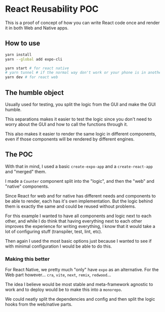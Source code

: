 # React Reusability POC

This is a proof of concept of how you can write React code once and render it in both Web and Native apps.

## How to use

```bash
yarn install
yarn --global add expo-cli

yarn start # for react native
# yarn tunnel # if the normal way don't work or your phone is in another network
yarn dev # for react web
```

## The humble object

Usually used for testing, you split the logic from the GUI and make the GUI humble.

This separations makes it easier to test the logic since you don't need to worry about the GUI and how to call the functions through it.

This also makes it easier to render the same logic in different components, even if those components will be rendered by different engines.

## The POC

With that in mind, I used a basic `create-expo-app` and a `create-react-app` and "merged" them.

I made a `Counter` component split into the "logic", and then the "web" and "native" components.

Since React for web and for native has different needs and components to be able to render, each has it's own implementation. But the logic behind them is exactly the same and could be reused without problems.

For this example I wanted to have all components and logic next to each other, and while I do think that having everything next to each other improves the experience for writing everything, I know that it would take a lot of configuring stuff (transpiler, test, lint, etc).

Then again I used the most basic options just because I wanted to see if with minimal configuration I would be able to do this.

### Making this better

For React Native, we pretty much "only" have `expo` as an alternative. For the Web part however... `cra`, `vite`, `next`, `remix`, `redwood`...

The idea I believe would be most stable and meta-framework agnostic to work and to deploy would be to make this into a `monorepo`.

We could neatly split the dependencies and config and then split the logic hooks from the web/native parts.
